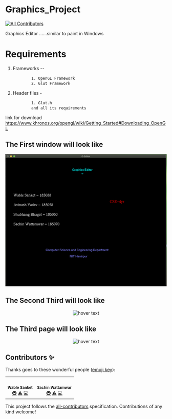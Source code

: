 # Graphics_Project
<!-- ALL-CONTRIBUTORS-BADGE:START - Do not remove or modify this section -->
[![All Contributors](https://img.shields.io/badge/all_contributors-3-orange.svg?style=flat-square)](#contributors-)
<!-- ALL-CONTRIBUTORS-BADGE:END -->
Graphics Editor ......similar to paint in Windows
# Requirements
 1. Frameworks -- 
 
                1. OpenGL Framework
                2. Glut Framework
                

 2. Header files -
 
                1. Glut.h
                and all its requirements


link for download https://www.khronos.org/opengl/wiki/Getting_Started#Downloading_OpenGL



## The First window will look like

<p align="center">
  <img src="https://github.com/Sanketwable/Graphics_Project/blob/master/Images/firstpage.png" width="600" title="hover text">
</p>

## The Second Third will look like

<p align="center">
  <img src="https://github.com/Sanketwable/Graphics_Project/blob/master/Images/secondpage.png" width ="600" title="hover text">
</p>

## The Third page will look like 

<p align="center">
  <img src="https://github.com/Sanketwable/Graphics_Project/blob/master/Images/thirdpage.png" width="600" title="hover text">
</p>

## Contributors ✨

Thanks goes to these wonderful people ([emoji key](https://allcontributors.org/docs/en/emoji-key)):

<!-- ALL-CONTRIBUTORS-LIST:START - Do not remove or modify this section -->
<!-- prettier-ignore-start -->
<!-- markdownlint-disable -->
<table>
  <tr>
    <td align="center"><a href="http://wablesanket.xyz"><img src="https://avatars0.githubusercontent.com/u/43716242?v=4" width="100px;" alt=""/><br /><sub><b>Wable Sanket</b></sub></a><br /><a href="#infra-Sanketwable" title="Infrastructure (Hosting, Build-Tools, etc)">🚇</a> <a href="https://github.com/Sanketwable/Graphics_Project/commits?author=Sanketwable" title="Tests">⚠️</a> <a href="https://github.com/Sanketwable/Graphics_Project/commits?author=Sanketwable" title="Code">💻</a></td>
    <td align="center"><a href="https://github.com/Sachinwattamwar"><img src="https://avatars3.githubusercontent.com/u/43489632?v=4" width="100px;" alt=""/><br /><sub><b>Sachin Wattamwar</b></sub></a><br /><a href="#infra-Sachinwattamwar" title="Infrastructure (Hosting, Build-Tools, etc)">🚇</a> <a href="https://github.com/Sanketwable/Graphics_Project/commits?author=Sachinwattamwar" title="Tests">⚠️</a> <a href="https://github.com/Sanketwable/Graphics_Project/commits?author=Sachinwattamwar" title="Code">💻</a></td>

  </tr>
</table>

<!-- markdownlint-enable -->
<!-- prettier-ignore-end -->
<!-- ALL-CONTRIBUTORS-LIST:END -->

This project follows the [all-contributors](https://github.com/all-contributors/all-contributors) specification. Contributions of any kind welcome!